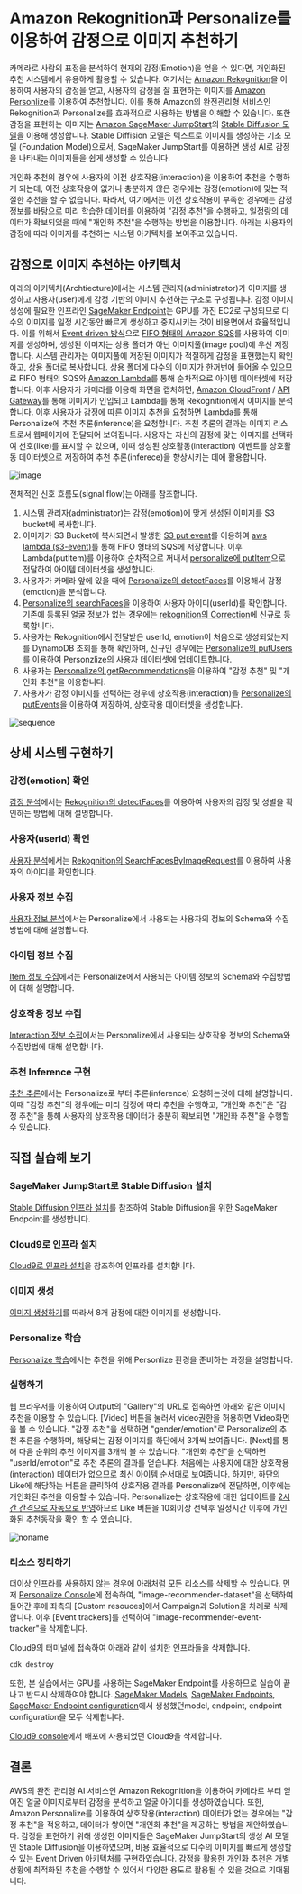 # Amazon Rekognition과 Personalize를 이용하여 감정으로 이미지 추천하기

카메라로 사람의 표정을 분석하여 현재의 감정(Emotion)을 얻을 수 있다면, 개인화된 추천 시스템에서 유용하게 활용할 수 있습니다. 여기서는 [Amazon Rekognition](https://aws.amazon.com/ko/rekognition/)을 이용하여 사용자의 감정을 얻고, 사용자의 감정을 잘 표현하는 이미지를 [Amazon Personlize](https://aws.amazon.com/ko/personalize/)를 이용하여 추천합니다. 이를 통해 Amazon의 완전관리형 서비스인 Rekognition과 Personalize를 효과적으로 사용하는 방법을 이해할 수 있습니다. 또한 감정을 표현하는 이미지는 [Amazon SageMaker JumpStart](https://docs.aws.amazon.com/sagemaker/latest/dg/studio-jumpstart.html)의 [Stable Diffusion 모델](https://aws.amazon.com/ko/blogs/tech/ai-art-stable-diffusion-sagemaker-jumpstart/)을 이용해 생성합니다. Stable Diffision 모델은 텍스트로 이미지를 생성하는 기초 모델 (Foundation Model)으로서, SageMaker JumpStart를 이용하면 생성 AI로 감정을 나타내는 이미지들을 쉽게 생성할 수 있습니다. 

개인화 추천의 경우에 사용자의 이전 상호작용(interaction)을 이용하여 추천을 수행하게 되는데, 이전 상호작용이 없거나 충분하지 않은 경우에는 감정(emotion)에 맞는 적절한 추천을 할 수 없습니다. 따라서, 여기에서는 이전 상호작용이 부족한 경우에는 감정 정보를 바탕으로 미리 학습한 데이터를 이용하여 "감정 추천"을 수행하고, 일정량의 데이터가 확보되었을 때에 "개인화 추천"을 수행하는 방법을 이용합니다. 아래는 사용자의 감정에 따라 이미지를 추천하는 시스템 아키텍처를 보여주고 있습니다.

## 감정으로 이미지 추천하는 아키텍처

아래의 아키텍처(Archtiecture)에서는 시스템 관리자(administrator)가 이미지를 생성하고 사용자(user)에게 감정 기반의 이미지 추천하는 구조로 구성됩니다. 감정 이미지 생성에 필요한 인프라인 [SageMaker Endpoint](https://docs.aws.amazon.com/sagemaker/latest/dg/realtime-endpoints-deployment.html)는 GPU를 가진 EC2로 구성되므로 다수의 이미지를 일정 시간동안 빠르게 생성하고 중지시키는 것이 비용면에서 효율적입니다. 이를 위해서 [Event driven 방식](https://aws.amazon.com/ko/event-driven-architecture/)으로 [FIFO 형태의 Amazon SQS](https://docs.aws.amazon.com/AWSSimpleQueueService/latest/SQSDeveloperGuide/FIFO-queues.html)를 사용하여 이미지를 생성하며, 생성된 이미지는 상용 폴더가 아닌 이미지풀(image pool)에 우선 저장합니다. 시스템 관리자는 이미지풀에 저장된 이미지가 적절하게 감정을 표현했는지 확인하고, 상용 폴더로 복사합니다. 상용 폴더에 다수의 이미지가 한꺼번에 들어올 수 있으므로 FIFO 형태의 SQS와 [Amazon Lambda](https://aws.amazon.com/ko/lambda/)를 통해 순차적으로 아이템 데이터셋에 저장합니다. 이후 사용자가 카메라를 이용해 화면을 캡처하면, [Amazon CloudFront](https://aws.amazon.com/ko/cloudfront/) / [API Gateway](https://aws.amazon.com/ko/api-gateway/)를 통해 이미지가 인입되고 Lambda를 통해 Rekognition에서 이미지를 분석합니다. 이후 사용자가 감정에 따른 이미지 추천을 요청하면 Lambda를 통해 Personalize에 추천 추론(inference)을 요청합니다. 추천 추론의 결과는 이미지 리스트로서 웹페이지에 전달되어 보여집니다. 사용자는 자신의 감정에 맞는 이미지를 선택하여 선호(like)를 표시할 수 있으며, 이때 생성된 상호활동(interaction) 이벤트를 상호활동 데이터셋으로 저장하여 추천 추론(inferece)을 향상시키는 데에 활용합니다.

![image](https://user-images.githubusercontent.com/52392004/236751976-5a31399b-7a49-4c10-a0ed-e7e80e042252.png)

전체적인 신호 흐름도(signal flow)는 아래를 참조합니다.

1) 시스템 관리자(administrator)는 감정(emotion)에 맞게 생성된 이미지를 S3 bucket에 복사합니다. 
2) 이미지가 S3 Bucket에 복사되면서 발생한 [S3 put event](https://docs.aws.amazon.com/ko_kr/AmazonS3/latest/userguide/NotificationHowTo.html)를 이용하여 [aws lambda (s3-event)](https://aws.amazon.com/ko/lambda/)를 통해 FIFO 형태의 SQS에 저장합니다. 이후 Lambda(putItem)를 이용하여 순차적으로 꺼내서 [personalize에 putItem](https://docs.aws.amazon.com/ko_kr/personalize/latest/dg/API_UBS_PutItems.html)으로 전달하여 아이템 데이터셋을 생성합니다.
3) 사용자가 카메라 앞에 있을 때에 [Personalize의 detectFaces](https://docs.aws.amazon.com/rekognition/latest/APIReference/API_DetectFaces.html)를 이용해서 감정(emotion)을 분석합니다. 
4) [Personalize의 searchFaces](https://docs.aws.amazon.com/rekognition/latest/APIReference/API_SearchFaces.html)을 이용하여 사용자 아이디(userId)를 확인합니다. 기존에 등록된 얼굴 정보가 없는 경우에는 [rekognition의 Correction](https://docs.aws.amazon.com/rekognition/latest/dg/collections.html)에 신규로 등록합니다. 
5) 사용자는 Rekognition에서 전달받은 userId, emotion이 처음으로 생성되었는지를 DynamoDB 조회를 통해 확인하며, 신규인 경우에는 [Personalize의 putUsers](https://docs.aws.amazon.com/ko_kr/personalize/latest/dg/API_UBS_PutUsers.html)를 이용하여 Personzlize의 사용자 데이터셋에 업데이트합니다.
6) 사용자는 [Personalize의 getRecommendations](https://docs.aws.amazon.com/ko_kr/personalize/latest/dg/API_RS_GetRecommendations.html)을 이용하여 "감정 추천" 및 "개인화 추천"을 이용합니다. 
9) 사용자가 감정 이미지를 선택하는 경우에 상호작용(interaction)을 [Personalize의 putEvents](https://docs.aws.amazon.com/personalize/latest/dg/API_UBS_PutEvents.html)을 이용하여 저장하여, 상호작용 데이터셋을 생성합니다. 

![sequence](https://user-images.githubusercontent.com/52392004/236805345-c56801a4-dc53-457d-b1f7-200db0edb02d.png)





## 상세 시스템 구현하기

### 감정(emotion) 확인

[감정 분석](./face-search.md)에서는 [Rekognition의 detectFaces](https://docs.aws.amazon.com/rekognition/latest/APIReference/API_DetectFaces.html)를 이용하여 사용자의 감정 및 성별을 확인하는 방법에 대해 설명합니다.

### 사용자(userId) 확인

[사용자 분석](./face-correction.md)에서는 [Rekognition의 SearchFacesByImageRequest](https://docs.aws.amazon.com/rekognition/latest/dg/search-face-with-image-procedure.html)를 이용하여 사용자의 아이디를 확인합니다.

### 사용자 정보 수집

[사용자 정보 분석](./personalize-user.md)에서는 Personalize에서 사용되는 사용자의 정보의 Schema와 수집방법에 대해 설명합니다.


### 아이템 정보 수집

[Item 정보 수집](./personalize-item.md)에서는 Personalize에서 사용되는 아이템 정보의 Schema와 수집방법에 대해 설명합니다.


### 상호작용 정보 수집

[Interaction 정보 수집](./personalize-interaction.md)에서는 Personalize에서 사용되는 상호작용 정보의 Schema와 수집방법에 대해 설명합니다.


### 추천 Inference 구현

[추천 추론](./recommendation.md)에서는 Personalize로 부터 추론(inference) 요청하는것에 대해 설명합니다. 이때 "감정 추천"의 경우에는 미리 감정에 따라 추천을 수행하고, "개인화 추천"은 "감정 추천"을 통해 사용자의 상호작용 데이터가 충분히 확보되면 "개인화 추천"을 수행할 수 있습니다. 



## 직접 실습해 보기

### SageMaker JumpStart로 Stable Diffusion 설치

[Stable Diffusion 인프라 설치](./stable-diffusion-deployment.md)를 참조하여 Stable Diffusion을 위한 SageMaker Endpoint를 생성합니다. 

### Cloud9로 인프라 설치

[Cloud9로 인프라 설치](./deployment.md)을 참조하여 인프라를 설치합니다.

### 이미지 생성

[이미지 생성하기](https://github.com/kyopark2014/image-recommender-based-on-emotion/blob/main/image-generation.md)를 따라서 8개 감정에 대한 이미지를 생성합니다. 

### Personalize 학습

[Personalize 학습](https://github.com/kyopark2014/image-recommender-based-on-emotion/blob/main/personalize-training.md)에서는 추천을 위해 Personlize 환경을 준비하는 과정을 설명합니다.

### 실행하기

웹 브라우저를 이용하여 Output의 "Gallery"의 URL로 접속하면 아래와 같은 이미지 추천을 이용할 수 있습니다. [Video] 버튼을 눌러서 video권한을 허용하면 Video화면을 볼 수 있습니다. "감정 추천"을 선택하면 "gender/emotion"로 Personalize의 추천 추론을 수행하며, 해당되는 감정 이미지를 하단에서 3개씩 보여줍니다. [Next]를 통해 다음 순위의 추천 이미지를 3개씩 볼 수 있습니다. 
"개인화 추천"을 선택하면 "userId/emotion"로 추천 추론의 결과를 얻습니다. 처음에는 사용자에 대한 상호작용(interaction) 데이터가 없으므로 최신 아이템 순서대로 보여줍니다. 하지만, 하단의 Like에 해당하는 버튼을 클릭하여 상호작용 결과를 Personalize에 전달하면, 이후에는 개인화된 추천을 이용할 수 있습니다. Personalize는 상호작용에 대한 업데이트를 [2시간 간격으로 자동으로 반영](https://docs.aws.amazon.com/personalize/latest/dg/native-recipe-new-item-USER_PERSONALIZATION.html)하므로 Like 버튼을 10회이상 선택후 일정시간 이후에 개인화된 추천동작을 확인 할 수 있습니다. 

![noname](https://user-images.githubusercontent.com/52392004/236821778-076f6d9c-d338-442e-9ce5-b8c34b79b6ec.png)

### 리소스 정리하기

더이상 인프라를 사용하지 않는 경우에 아래처럼 모든 리소스를 삭제할 수 있습니다. 먼저 [Personalize Console](https://ap-northeast-2.console.aws.amazon.com/personalize/home?region=ap-northeast-2#datasetGroups)에 접속하여, "image-recommender-dataset"을 선택하여 들어간 후에 좌측의 [Custom resouces]에서 Campaign과 Solution을 차례로 삭제합니다. 이후 [Event trackers]를 선택하여 "image-recommender-event-tracker"을 삭제합니다. 

Cloud9의 터미널에 접속하여 아래와 같이 설치한 인프라들을 삭제합니다.

```java
cdk destroy
```

또한, 본 실습에서는 GPU를 사용하는 SageMaker Endpoint를 사용하므로 실습이 끝나고 반드시 삭제하여야 합니다. [SageMaker Models](https://ap-northeast-2.console.aws.amazon.com/sagemaker/home?region=ap-northeast-2#/models), [SageMaker Endpoints](https://ap-northeast-2.console.aws.amazon.com/sagemaker/home?region=ap-northeast-2#/endpoints), [SageMaker Endpoint configuration](https://ap-northeast-2.console.aws.amazon.com/sagemaker/home?region=ap-northeast-2#/endpointConfig)에서 생성했던model, endpoint, endpoint configuration을 모두 삭제합니다.

[Cloud9 console](https://ap-northeast-2.console.aws.amazon.com/cloud9control/home?region=ap-northeast-2#/)에서 배포에 사용되었던 Cloud9을 삭제합니다.


## 결론

AWS의 완전 관리형 AI 서비스인 Amazon Rekognition을 이용하여 카메라로 부터 얻어진 얼굴 이미지로부터 감정을 분석하고 얼굴 아이디를 생성하였습니다. 또한, Amazon Personalize를 이용하여 상호작용(interaction) 데이터가 없는 경우에는 "감정 추천"을 적용하고, 데이터가 쌓이면 "개인화 추천"을 제공하는 방법을 제안하였습니다. 감정을 표현하기 위해 생성한 이미지들은 SageMaker JumpStart의 생성 AI 모델인 Stable Diffusion을 이용하였으며, 비용 효율적으로 다수의 이미지를 빠르게 생성할 수 있는 Event Driven 아키텍처를 구현하였습니다. 감정을 활용한 개인화 추천은 개별 상황에 최적화된 추천을 수행할 수 있어서 다양한 용도로 활용될 수 있을 것으로 기대됩니다.
